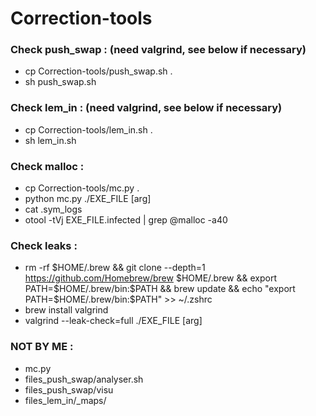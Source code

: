 # Correction-tools

### Check push_swap : (need valgrind, see below if necessary)
* cp Correction-tools/push_swap.sh .
* sh push_swap.sh

### Check lem_in : (need valgrind, see below if necessary)
* cp Correction-tools/lem_in.sh .
* sh lem_in.sh

### Check malloc :
* cp Correction-tools/mc.py .
* python mc.py ./EXE_FILE [arg]
* cat .sym_logs
* otool -tVj EXE_FILE.infected | grep @malloc -a40

### Check leaks :
* rm -rf $HOME/.brew && git clone --depth=1 https://github.com/Homebrew/brew $HOME/.brew && export PATH=$HOME/.brew/bin:$PATH && brew update && echo "export PATH=$HOME/.brew/bin:$PATH" >> ~/.zshrc
* brew install valgrind
* valgrind  --leak-check=full ./EXE_FILE [arg]

### NOT BY ME :
* mc.py
* files_push_swap/analyser.sh
* files_push_swap/visu
* files_lem_in/_maps/
